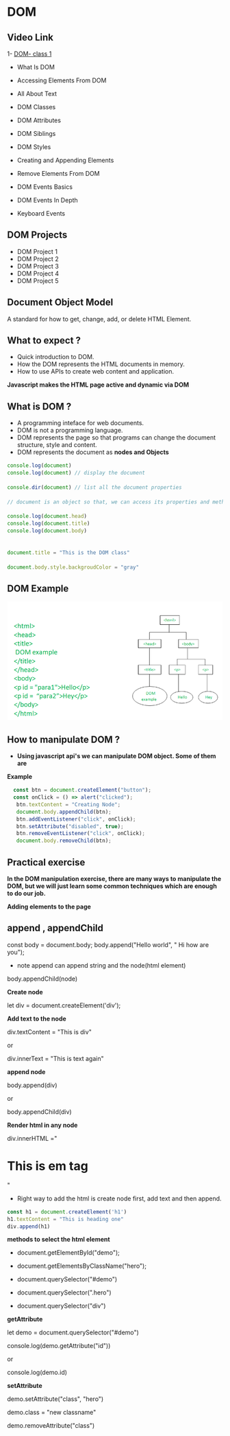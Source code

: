 
# DOM

## Video Link

1- [DOM- class 1](https://youtu.be/m59eVGiaH-Q)

- What Is DOM

- Accessing Elements From DOM
- All About Text
- DOM Classes
- DOM Attributes
- DOM Siblings
- DOM Styles
- Creating and Appending Elements
- Remove Elements From DOM
- DOM Events Basics
- DOM Events In Depth
- Keyboard Events

## DOM Projects

- DOM Project 1
- DOM Project 2
- DOM Project 3
- DOM Project 4
- DOM Project 5


## Document Object Model

A standard for how to get, change, add, or delete HTML Element.

## What to expect ?
- Quick introduction to DOM.
- How the DOM represents the HTML documents in memory.
- How to use APIs to create web content and application.

**Javascript makes the HTML page active and dynamic via DOM**

## What is DOM ?
- A programming inteface for web documents.
- DOM is not a programming language.
- DOM represents the page so that programs can change  the document structure, style and content.
- DOM represents the document as **nodes and Objects**

```js
console.log(document)
console.log(document) // display the document 

console.dir(document) // list all the document properties

// document is an object so that, we can access its properties and methods

console.log(document.head)
console.log(document.title)
console.log(document.body)


document.title = "This is the DOM class"

document.body.style.backgroudColor = "gray"

```

## DOM Example

![Execution Context](../images/DOM1.png)

## How to manipulate DOM ?

- **Using javascript api's we can manipulate DOM object. Some of them are**

**Example**

```javascript
  const btn = document.createElement("button");
  const onClick = () => alert("clicked");
   btn.textContent = "Creating Node";
   document.body.appendChild(btn);
   btn.addEventListener("click", onClick);
   btn.setAttribute("disabled", true);
   btn.removeEventListener("click", onClick);
   document.body.removeChild(btn);
```

## Practical exercise

**In the DOM manipulation exercise, there are many ways to manipulate the DOM, but we will just learn some common techniques which are enough to do our job.**

**Adding elements to the page**

## append , appendChild

const body = document.body;
body.append("Hello world", " Hi how are you");

- note append can append string and the node(html element)

body.appendChild(node)

**Create node** 

let div = document.createElement('div');

**Add text to the node**

div.textContent = "This is div"

or

div.innerText = "This is text again"



**append node**

body.append(div)

or

body.appendChild(div)




**Render html in any node**

div.innerHTML ="<h1>This is em tag</h1>"

- Right way to add the html is create node first, add text and then append.
```js
const h1 = document.createElement('h1')
h1.textContent = "This is heading one"
div.append(h1)
```
**methods to select the html element**

- document.getElementById("demo");

- document.getElementsByClassName("hero");

- document.querySelector("#demo")
- document.querySelector(".hero")
- document.querySelector("div")

**getAttribute**

let demo = document.querySelector("#demo")

console.log(demo.getAttribute("id"))

or

console.log(demo.id)

**setAttribute**

demo.setAttribute("class", "hero")

demo.class = "new classname"

demo.removeAttribute("class")




